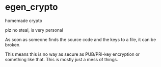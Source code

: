 # egen_crypto
homemade crypto

plz no steal, is very personal

As soon as someone finds the source code and the keys to a file, it can be broken.

This means this is no way as secure as PUB/PRI-key encryption or something like that. This is mostly just a mess of things. 
